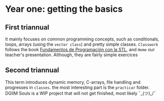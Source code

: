 # Year one: getting the basics
## First triannual 
It mainly focuses on common programming concepts, such as conditionals, loops, arrays (using the `vector class`) and pretty simple classes. 
`Classwork` follows the book [Fundamentos de Programación con la STL](https://www.casadellibro.com/libro-fundamentos-de-programacion-con-la-stl/9788433859174/3041048), and `Home` our teacher's presentation. Although, they are fairly simple exercices

## Second triannual
This term introduces dynamic memory, C-arrays,  file handling and progresses in `classes`. the most interesting part is the `practicar` folder.
DGIIM Souls is a WIP project that will not get finished, most likely ¯\_(ツ)_/¯ 
